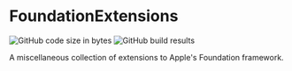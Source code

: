 # FoundationExtensions

![GitHub code size in bytes](https://img.shields.io/github/languages/code-size/wadetregaskis/FoundationExtensions.svg)
![GitHub build results](https://github.com/wadetregaskis/FoundationExtensions/actions/workflows/swift.yml/badge.svg)

A miscellaneous collection of extensions to Apple's Foundation framework.

